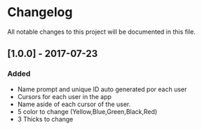 # Changelog
All notable changes to this project will be documented in this file.

## [1.0.0] - 2017-07-23
### Added
* Name prompt and unique ID auto generated por each user
* Cursors for each user in the app
* Name aside of each cursor of the user.
* 5 color to change (Yellow,Blue,Green,Black,Red)
* 3 Thicks to change 


